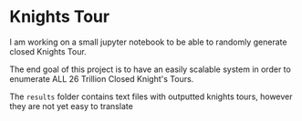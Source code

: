 # Knights Tour

I am working on a small jupyter notebook to be able to randomly generate closed Knights Tour.

The end goal of this project is to have an easily scalable system in order to enumerate ALL 26 Trillion Closed Knight's Tours.

The `results` folder contains text files with outputted knights tours, however they are not yet easy to translate
